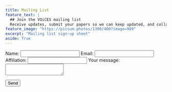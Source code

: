 ```yaml
---
title: Mailing List
feature_text: |
  ## Join the VOiCES mailing list
  Receive updates, submit your papers so we can keep updated, and collaborate with us
feature_image: "https://picsum.photos/1300/400?image=989"
excerpt: "Mailing list sign-up sheet"
aside: True
---
```


<!-- modify this form HTML and place wherever you want your form -->
<body>
<form action="https://formspree.io/xaywayar" method="POST">
  <label>
    Name:
    <input type="text" name="Name">
  </label>
  <label>
    Email:
    <input type="text" name="_replyto">
  </label>
  <label>
    Affiliation:
    <input type="text" name="Affiliation">
  </label>
  <label>
    Your message:
    <textarea name="message"></textarea>
  </label>

  <button type="submit">Send</button>
</form>

